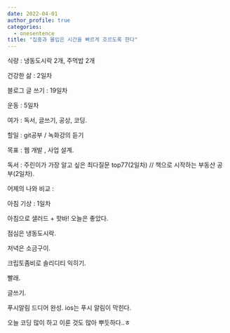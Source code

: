 ```yaml
---
date: 2022-04-01
author_profile: true
categories:
  - onesentence
title: "집중과 몰입은 시간을 빠르게 흐르도록 한다"
---
```


식량 : 냉동도시락 2개, 주먹밥 2개

건강한 삶 : 2일차 

블로그 글 쓰기 : 19일차

운동 : 5일차

여가 : 독서, 글쓰기, 공상, 코딩.

할일 : git공부 / 녹화강의 듣기

목표 : 웹 개발 , 사업 설계.

독서 : 주린이가 가장 알고 싶은 최다질문 top77(2일차) // 책으로 시작하는 부동산 공부(2일차).

어제의 나와 비교 : 

아침 기상 : 1일차


아침으로 샐러드 + 핫바! 오늘은 좋았다.

점심은 냉동도시락.

저녁은 소금구이.

크립토좀비로 솔리디티 익히기.

빨래.

글쓰기.

푸시알림 드디어 완성. ios는 푸시 알림이 막힌다.

오늘 코딩 많이 하고 이룬 것도 많아 뿌듯하다..ㅎ
